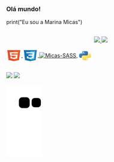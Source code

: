 ### Olá mundo! 
print("Eu sou a Marina Micas")

  ##
  
<div align="center">
  <a href="https://github.com/marinamicas">
  <img height="150em" src="https://github-readme-stats.vercel.app/api?username=marinamicas&show_icons=true&theme=dark&include_all_commits=true&count_private=true"/>
  <img height="150em" src="https://github-readme-stats.vercel.app/api/top-langs/?username=marinamicas&layout=default&langs_count=9&theme=dark"/>
</div>

<div style="display: inline_block"><br>
  <img align="center" alt="Micas-HTML" height="30" width="40" src="https://raw.githubusercontent.com/devicons/devicon/master/icons/html5/html5-original.svg">
  <img align="center" alt="Micas-CSS" height="30" width="40" src="https://raw.githubusercontent.com/devicons/devicon/master/icons/css3/css3-original.svg">
  <img align="center" alt="Micas-SASS" height="30" width="40" src="https://sass-lang.com/assets/img/logos/logo-b6e1ef6e.svg">
  <img align="center" alt="Micas-Python" height="30" width="40" src="https://raw.githubusercontent.com/devicons/devicon/master/icons/python/python-original.svg">
</div>
  
  ##
  
<div> 
  <a href = "mailto:marinamicas@gmail.com"><img src="https://img.shields.io/badge/-Gmail-%23333?style=for-the-badge&logo=gmail&logoColor=white" target="_blank"></a>
  <a href="https://www.linkedin.com/in/marinamicas/" target="_blank"><img src="https://img.shields.io/badge/-LinkedIn-%230077B5?style=for-the-badge&logo=linkedin&logoColor=white" target="_blank"></a> 
 
  ![Snake animation](https://github.com/marinamicas/marinamicas/blob/output/github-contribution-grid-snake.svg)
 
</div>
